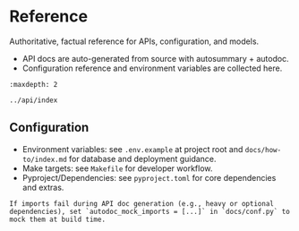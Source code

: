 # Reference

Authoritative, factual reference for APIs, configuration, and models.

- API docs are auto-generated from source with autosummary + autodoc.
- Configuration reference and environment variables are collected here.

```{toctree}
:maxdepth: 2

../api/index
```

## Configuration

- Environment variables: see `.env.example` at project root and `docs/how-to/index.md` for database and deployment guidance.
- Make targets: see `Makefile` for developer workflow.
- Pyproject/Dependencies: see `pyproject.toml` for core dependencies and extras.

```{note}
If imports fail during API doc generation (e.g., heavy or optional dependencies), set `autodoc_mock_imports = [...]` in `docs/conf.py` to mock them at build time.
```
